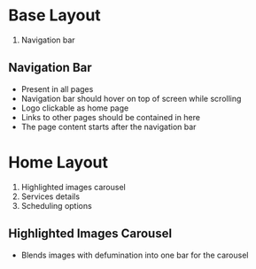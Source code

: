 # Base Layout
1. Navigation bar

## Navigation Bar
- Present in all pages
- Navigation bar should hover on top of screen while scrolling
- Logo clickable as home page
- Links to other pages should be contained in here
- The page content starts after the navigation bar

# Home Layout
1. Highlighted images carousel
2. Services details
3. Scheduling options

## Highlighted Images Carousel
- Blends images with defumination into one bar for the carousel
